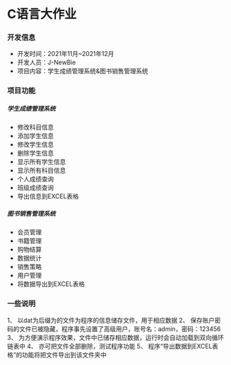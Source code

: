 # C语言大作业

### 开发信息

+ 开发时间：2021年11月~2021年12月
+ 开发人员：J-NewBie
+ 项目内容：学生成绩管理系统&图书销售管理系统

### 项目功能

##### 学生成绩管理系统

+ 修改科目信息
+ 添加学生信息
+ 修改学生信息
+ 删除学生信息
+ 显示所有学生信息
+ 显示所有科目信息
+ 个人成绩查询
+ 班级成绩查询
+ 导出信息到EXCEL表格

##### 图书销售管理系统

+ 会员管理
+ 书籍管理
+ 购物结算
+ 数据统计
+ 销售策略
+ 用户管理
+ 将数据导出到EXCEL表格

### 一些说明

1、 以dat为后缀为的文件为程序的信息储存文件，用于相应数据
2、 保存账户密码的文件已被隐藏，程序事先设置了高级用户，账号名：admin，密码：123456
3、 为方便演示程序效果，文件中已储存相应数据，运行时会自动加载到双向循环链表中
4、 亦可把文件全部删除，测试程序功能
5、 程序“导出数据到EXCEL表格”的功能将把文件导出到该文件夹中